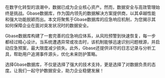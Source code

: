 在数字化转型的浪潮中，数据已成为企业核心资产。然而，数据安全与高效管理始终是挑战。Gbase数据库，作为国内领先的数据解决方案提供商，以其卓越性能和强大功能脱颖而出。本文将聚焦于Gbase数据库的应急响应机制，为您揭示其如何保障企业在面对突发状况时的数据安全。

Gbase数据库构建了一套完善的应急响应体系，从风险预警到快速恢复，每一步都经过精心设计。当系统遭遇异常或攻击时，该机制能够迅速识别问题根源，并启动应急预案，最大限度减少损失。此外，Gbase还提供详尽的日志记录与分析工具，帮助用户追溯事件源头，优化未来防护策略。

选择Gbase数据库，不仅是选择了强大的技术支持，更是选择了对数据负责的态度。让我们一起守护数据安全，助力企业稳健发展！